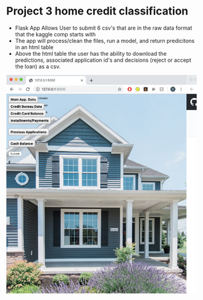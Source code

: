 # Project 3 home credit classification

* Flask App Allows User to submit 6 csv's that are in the raw data format that the kaggle comp starts with
* The app will process/clean the files, run a model, and return predicitons in an html table
* Above the html table the user has the ability to download the predictions, associated application id's and decisions (reject or accept the loan) as a csv.

![App Home Page](https://github.com/sethweiland/Home-Credit-Loan-Default-Classification/blob/master/Screen%20Shot%202019-09-26%20at%2011.39.19%20AM.png)


